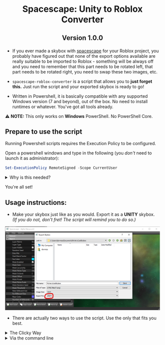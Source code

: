 <h1><p align="center">Spacescape: Unity to Roblox Converter</p></h1>
<h2><p align="center">Version 1.0.0</p></h2>

- If you ever made a skybox with [spacescape](http://alexcpeterson.com/spacescape/) for your Roblox project, you probably have figured out that none of the export options available are really suitable to be imported to Roblox - something will be always off and you need to remember that this part needs to be rotated left, that part needs to be rotated right, you need to swap these two images, etc.

- `spacescape-roblox-converter` is a script that allows you to **just forget this.** Just run the script and your exported skybox is ready to go!

- Written in Powershell, it is basically compatible with any supported Windows version (7 and beyond), out of the box. No need to install runtimes or whatever. You've got all tools already.

⚠️ **NOTE:** This only works on **Windows** PowerShell. No PowerShell Core.

## Prepare to use the script

Running Powershell scripts requires the Execution Policy to be configured.

Open a powershell windows and type in the following (you *don't* need to launch it as administrator):

```ps1
Set-ExecutionPolicy RemoteSigned -Scope CurrentUser
```

<details>
  <summary>Why is this needed?</summary>
  
  - The Execution Policy is a feature that is shipped with Windows PowerShell, which determines which kind of scripts can run on your computer.

  - By default, this policy is set to `Restricted` - meaning that no scripts are allowed to run.

  - What we're doing is adjusting this setting to `RemoteSigned` - meaning that all scripts that exist locally in the computer can run, but those you download from the internet (like this one) need to be *signed* and come with a certificate.

</details>

You're all set!

## Usage instructions:

- Make your skybox just like as you would. Export it as a **UNITY** skybox. *(If you do not, don't fret! The script will remind you to do so.)*

![Export Skybox as Unity Skybox](media/Export.png)

- There are actually two ways to use the script. Use the only that fits you best.

<details>
<summary>The Clicky Way</summary>

- Copy the script to the same directory of your exported skybox; Right Click the script and select "Run with PowerShell"

![Copy script to same dir](media/Run.png)

- Type in the name of the skybox and **Voilà!**

![Run](https://i.imgur.com/lSmwGuH.gif)
</details>

<details>
<summary>Via the command line</summary>

- Open a Powershell window and navigate to your directory;

- Invoke the script and pass in the skybox name!

![Run the script](https://i.imgur.com/f7mVlPC.gif)

```ps1
.\skybox-convert.ps1 -name <skybox-export-name>
```
</details>